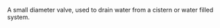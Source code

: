 A small diameter valve, used to drain water from a cistern or water filled system.

<!-- end of short definition -->

